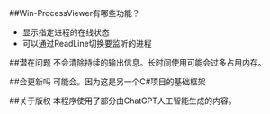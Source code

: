 ##Win-ProcessViewer有哪些功能？

* 显示指定进程的在线状态
* 可以通过ReadLine切换要监听的进程

##潜在问题
不会清除持续的输出信息。长时间使用可能会过多占用内存。

##会更新吗
可能会。因为这是另一个C#项目的基础框架

##关于版权
本程序使用了部分由ChatGPT人工智能生成的内容。
